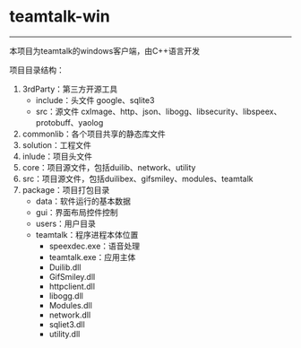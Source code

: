 # teamtalk-win

---

本项目为teamtalk的windows客户端，由C++语言开发

项目目录结构：

1. 3rdParty：第三方开源工具
   - include：头文件 google、sqlite3
   - src：源文件 cxImage、http、json、libogg、libsecurity、libspeex、protobuff、yaolog
2. commonlib：各个项目共享的静态库文件
3. solution：工程文件
4. inlude：项目头文件
5. core：项目源文件，包括duilib、network、utility
6. src：项目源文件，包括duilibex、gifsmiley、modules、teamtalk
7. package：项目打包目录
   - data：软件运行的基本数据
   - gui：界面布局控件控制
   - users：用户目录
   - teamtalk：程序进程本体位置
     - speexdec.exe：语音处理
     - teamtalk.exe：应用主体
     - Duilib.dll
     - GifSmiley.dll
     - httpclient.dll
     - libogg.dll
     - Modules.dll
     - network.dll
     - sqliet3.dll
     - utility.dll


